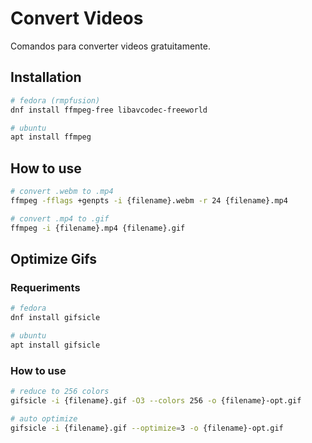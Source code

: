 # Convert Videos

Comandos para converter videos gratuitamente.

## Installation

```sh
# fedora (rmpfusion)
dnf install ffmpeg-free libavcodec-freeworld

# ubuntu
apt install ffmpeg
```

## How to use

```sh
# convert .webm to .mp4
ffmpeg -fflags +genpts -i {filename}.webm -r 24 {filename}.mp4

# convert .mp4 to .gif
ffmpeg -i {filename}.mp4 {filename}.gif
```

## Optimize Gifs

### Requeriments

```sh
# fedora
dnf install gifsicle

# ubuntu
apt install gifsicle
```

### How to use

```sh
# reduce to 256 colors
gifsicle -i {filename}.gif -O3 --colors 256 -o {filename}-opt.gif

# auto optimize
gifsicle -i {filename}.gif --optimize=3 -o {filename}-opt.gif
```
